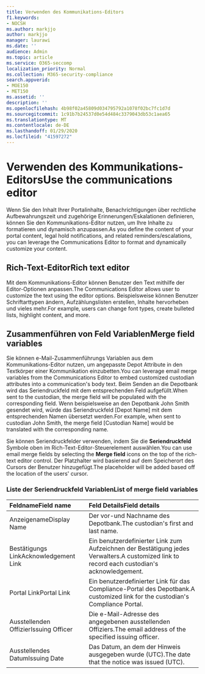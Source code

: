 ```yaml
---
title: Verwenden des Kommunikations-Editors
f1.keywords:
- NOCSH
ms.author: markjjo
author: markjjo
manager: laurawi
ms.date: ''
audience: Admin
ms.topic: article
ms.service: O365-seccomp
localization_priority: Normal
ms.collection: M365-security-compliance
search.appverid:
- MOE150
- MET150
ms.assetid: ''
description: ''
ms.openlocfilehash: 4b98f02a45809d034795792a1078f02bc7fc1d7d
ms.sourcegitcommit: 1c91b7b24537d0e54d484c3379043db53c1aea65
ms.translationtype: MT
ms.contentlocale: de-DE
ms.lasthandoff: 01/29/2020
ms.locfileid: "41597272"
---
```

# <a name="use-the-communications-editor"></a><span data-ttu-id="98f84-102">Verwenden des Kommunikations-Editors</span><span class="sxs-lookup"><span data-stu-id="98f84-102">Use the communications editor</span></span>

<span data-ttu-id="98f84-103">Wenn Sie den Inhalt Ihrer Portalinhalte, Benachrichtigungen über rechtliche Aufbewahrungszeit und zugehörige Erinnerungen/Eskalationen definieren, können Sie den Kommunikations-Editor nutzen, um Ihre Inhalte zu formatieren und dynamisch anzupassen.</span><span class="sxs-lookup"><span data-stu-id="98f84-103">As you define the content of your portal content, legal hold notifications, and related reminders/escalations, you can leverage the Communications Editor to format and dynamically customize your content.</span></span>

## <a name="rich-text-editor"></a><span data-ttu-id="98f84-104">Rich-Text-Editor</span><span class="sxs-lookup"><span data-stu-id="98f84-104">Rich text editor</span></span> 

<span data-ttu-id="98f84-105">Mit dem Kommunikations-Editor können Benutzer den Text mithilfe der Editor-Optionen anpassen.</span><span class="sxs-lookup"><span data-stu-id="98f84-105">The Communications Editor allows user to customize the text using the editor options.</span></span> <span data-ttu-id="98f84-106">Beispielsweise können Benutzer Schriftarttypen ändern, Aufzählungslisten erstellen, Inhalte hervorheben und vieles mehr.</span><span class="sxs-lookup"><span data-stu-id="98f84-106">For example, users can change font types, create bulleted lists, highlight content, and more.</span></span> 

## <a name="merge-field-variables"></a><span data-ttu-id="98f84-107">Zusammenführen von Feld Variablen</span><span class="sxs-lookup"><span data-stu-id="98f84-107">Merge field variables</span></span>

<span data-ttu-id="98f84-108">Sie können e-Mail-Zusammenführungs Variablen aus dem Kommunikations-Editor nutzen, um angepasste Depot Attribute in den Textkörper einer Kommunikation einzubetten.</span><span class="sxs-lookup"><span data-stu-id="98f84-108">You can leverage email merge variables from the Communications Editor to embed customized custodian attributes into a communication's body text.</span></span> <span data-ttu-id="98f84-109">Beim Senden an die Depotbank wird das Seriendruckfeld mit dem entsprechenden Feld aufgefüllt.</span><span class="sxs-lookup"><span data-stu-id="98f84-109">When sent to the custodian, the merge field will be populated with the corresponding field.</span></span> <span data-ttu-id="98f84-110">Wenn beispielsweise an den Depotbank John Smith gesendet wird, würde das Seriendruckfeld [Depot Name] mit dem entsprechenden Namen übersetzt werden.</span><span class="sxs-lookup"><span data-stu-id="98f84-110">For example, when sent to custodian John Smith, the merge field [Custodian Name] would be translated with the corresponding name.</span></span> 

<span data-ttu-id="98f84-111">Sie können Seriendruckfelder verwenden, indem Sie die **Seriendruckfeld** Symbole oben im Rich-Text-Editor-Steuerelement auswählen.</span><span class="sxs-lookup"><span data-stu-id="98f84-111">You can use email merge fields by selecting the **Merge field** icons on the top of the rich-text editor control.</span></span> <span data-ttu-id="98f84-112">Der Platzhalter wird basierend auf dem Speicherort des Cursors der Benutzer hinzugefügt.</span><span class="sxs-lookup"><span data-stu-id="98f84-112">The placeholder will be added based off the location of the users' cursor.</span></span> 

### <a name="list-of-merge-field-variables"></a><span data-ttu-id="98f84-113">Liste der Seriendruckfeld Variablen</span><span class="sxs-lookup"><span data-stu-id="98f84-113">List of merge field variables</span></span>

| <span data-ttu-id="98f84-114">Feldname</span><span class="sxs-lookup"><span data-stu-id="98f84-114">Field name</span></span>                  | <span data-ttu-id="98f84-115">Feld Details</span><span class="sxs-lookup"><span data-stu-id="98f84-115">Field details</span></span> | 
| :------------------- | :------------------- |
| <span data-ttu-id="98f84-116">Anzeigename</span><span class="sxs-lookup"><span data-stu-id="98f84-116">Display Name</span></span>  | <span data-ttu-id="98f84-117">Der vor-und Nachname des Depotbank.</span><span class="sxs-lookup"><span data-stu-id="98f84-117">The custodian's first and last name.</span></span> | 
| <span data-ttu-id="98f84-118">Bestätigungs Link</span><span class="sxs-lookup"><span data-stu-id="98f84-118">Acknowledgement Link</span></span> | <span data-ttu-id="98f84-119">Ein benutzerdefinierter Link zum Aufzeichnen der Bestätigung jedes Verwalters.</span><span class="sxs-lookup"><span data-stu-id="98f84-119">A customized link to record each custodian's acknowledgement.</span></span>|                 |
| <span data-ttu-id="98f84-120">Portal Link</span><span class="sxs-lookup"><span data-stu-id="98f84-120">Portal Link</span></span>     | <span data-ttu-id="98f84-121">Ein benutzerdefinierter Link für das Compliance-Portal des Depotbank.</span><span class="sxs-lookup"><span data-stu-id="98f84-121">A customized link for the custodian's Compliance Portal.</span></span>|                |
| <span data-ttu-id="98f84-122">Ausstellenden Offizier</span><span class="sxs-lookup"><span data-stu-id="98f84-122">Issuing Officer</span></span>                   | <span data-ttu-id="98f84-123">Die e-Mail-Adresse des angegebenen ausstellenden Offiziers.</span><span class="sxs-lookup"><span data-stu-id="98f84-123">The email address of the specified issuing officer.</span></span>|                   |
| <span data-ttu-id="98f84-124">Ausstellendes Datum</span><span class="sxs-lookup"><span data-stu-id="98f84-124">Issuing Date</span></span>                   | <span data-ttu-id="98f84-125">Das Datum, an dem der Hinweis ausgegeben wurde (UTC).</span><span class="sxs-lookup"><span data-stu-id="98f84-125">The date that the notice was issued (UTC).</span></span>              |